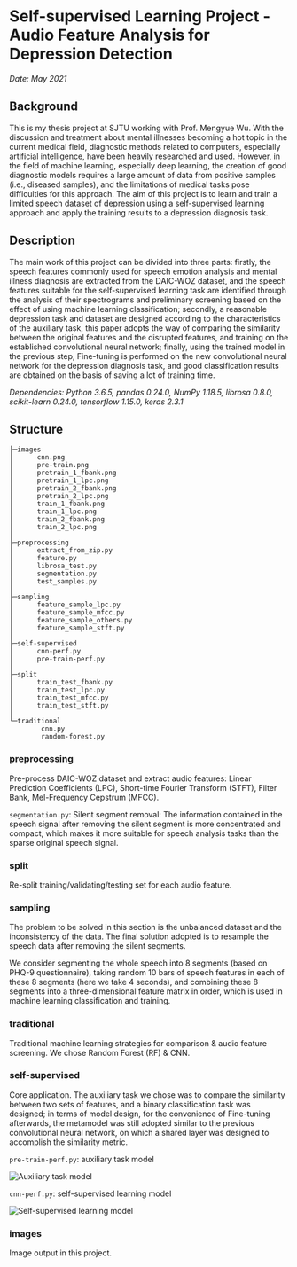 # Self-supervised Learning Project - Audio Feature Analysis for Depression Detection

*Date: May 2021*
## Background
This is my thesis project at SJTU working with Prof. Mengyue Wu. With the discussion and treatment about mental illnesses becoming a hot topic in the current medical field, diagnostic methods related to computers, especially artificial intelligence, have been heavily researched and used. However, in the field of machine learning, especially deep learning, the creation of good diagnostic models requires a large amount of data from positive samples (i.e., diseased samples), and the limitations of medical tasks pose difficulties for this approach. The aim of this project is to learn and train a limited speech dataset of depression using a self-supervised learning approach and apply the training results to a depression diagnosis task.

## Description
The main work of this project can be divided into three parts: firstly, the speech features commonly used for speech emotion analysis and mental illness diagnosis are extracted from the DAIC-WOZ dataset, and the speech features suitable for the self-supervised learning task are identified through the analysis of their spectrograms and preliminary screening based on the effect of using machine learning classification; secondly, a reasonable depression task and dataset are designed according to the characteristics of the auxiliary task, this paper adopts the way of comparing the similarity between the original features and the disrupted features, and training on the established convolutional neural network; finally, using the trained model in the previous step, Fine-tuning is performed on the new convolutional neural network for the depression diagnosis task, and good classification results are obtained on the basis of saving a lot of training time.

*Dependencies: Python 3.6.5, pandas 0.24.0, NumPy 1.18.5, librosa 0.8.0, scikit-learn 0.24.0, tensorflow 1.15.0, keras 2.3.1*
## Structure
```
├─images
│      cnn.png
│      pre-train.png
│      pretrain_1_fbank.png
│      pretrain_1_lpc.png
│      pretrain_2_fbank.png
│      pretrain_2_lpc.png
│      train_1_fbank.png
│      train_1_lpc.png
│      train_2_fbank.png
│      train_2_lpc.png
│
├─preprocessing
│      extract_from_zip.py
│      feature.py
│      librosa_test.py
│      segmentation.py
│      test_samples.py
│
├─sampling
│      feature_sample_lpc.py
│      feature_sample_mfcc.py
│      feature_sample_others.py
│      feature_sample_stft.py
│
├─self-supervised
│      cnn-perf.py
│      pre-train-perf.py
│
├─split
│      train_test_fbank.py
│      train_test_lpc.py
│      train_test_mfcc.py
│      train_test_stft.py
│
└─traditional
        cnn.py
        random-forest.py
```
### preprocessing
Pre-process DAIC-WOZ dataset and extract audio features: Linear Prediction Coefficients (LPC), Short-time Fourier Transform (STFT), Filter Bank, Mel-Frequency Cepstrum (MFCC).

``segmentation.py``: Silent segment removal: The information contained in the speech signal after removing the silent segment is more concentrated and compact, which makes it more suitable for speech analysis tasks than the sparse original speech signal.
### split
Re-split training/validating/testing set for each audio feature.
### sampling
The problem to be solved in this section is the unbalanced dataset and the inconsistency of the data. The final solution adopted is to resample the speech data after removing the silent segments.

We consider segmenting the whole speech into 8 segments (based on PHQ-9 questionnaire), taking random 10 bars of speech features in each of these 8 segments (here we take 4 seconds), and combining these 8 segments into a three-dimensional feature matrix in order, which is used in machine learning classification and training.
### traditional
Traditional machine learning strategies for comparison & audio feature screening. We chose Random Forest (RF) & CNN.
### self-supervised
Core application. The auxiliary task we chose was to compare the similarity between two sets of features, and a binary classification task was designed; in terms of model design, for the convenience of Fine-tuning afterwards, the metamodel was still adopted similar to the previous convolutional neural network, on which a shared layer was designed to accomplish the similarity metric.

```pre-train-perf.py```: auxiliary task model

![Auxiliary task model](image/pre-train-model.png)

```cnn-perf.py```: self-supervised learning model

![Self-supervised learning model](image/cnn-model.png)
### images
Image output in this project.